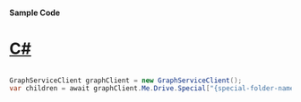 #### Sample Code
# [C#](#tab/Csharp)

```C#

GraphServiceClient graphClient = new GraphServiceClient();
var children = await graphClient.Me.Drive.Special["{special-folder-name}"].Children.Request().GetAsync();

```